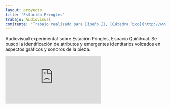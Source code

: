 ```yaml
---
layout: proyecto
title: "Estación Pringles"
trabajo: Audiovisual
comitente: "Trabajo realizado para Diseño II, [Cátedra Rico](http://www.catedrarico.com.ar), FADU--UBA."
---
```


Audiovisual experimental sobre Estación Pringles, Espacio Quiñihual. Se buscó la identificación de atributos y emergentes identitarios volcados en aspectos gráficos y sonoros de la pieza.

<div class="embed-container"><iframe src="https://player.vimeo.com/video/80961723" frameborder="0" webkitAllowFullScreen mozallowfullscreen allowFullScreen></iframe></div>

